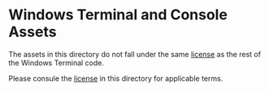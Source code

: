 # Windows Terminal and Console Assets

The assets in this directory do not fall under the same [license](https://raw.githubusercontent.com/microsoft/terminal/master/LICENSE) as the rest
of the Windows Terminal code.

Please consule the [license](./LICENSE) in this directory for applicable terms.
